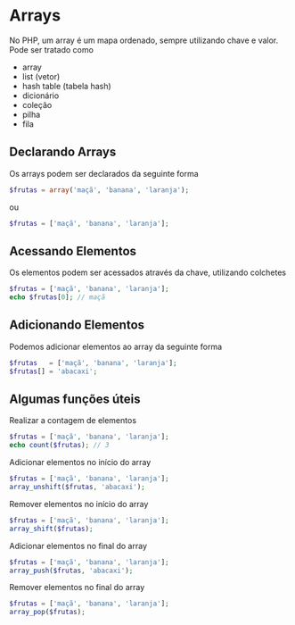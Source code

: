# Arrays

No PHP, um array é um mapa ordenado, sempre utilizando chave e valor.
Pode ser tratado como
* array
* list (vetor)
* hash table (tabela hash)
* dicionário
* coleção
* pilha
* fila

## Declarando Arrays
Os arrays podem ser declarados da seguinte forma
```php
$frutas = array('maçã', 'banana', 'laranja');
```

ou

```php
$frutas = ['maçã', 'banana', 'laranja'];
```

## Acessando Elementos
Os elementos podem ser acessados através da chave, utilizando colchetes
```php
$frutas = ['maçã', 'banana', 'laranja'];
echo $frutas[0]; // maçã
```

## Adicionando Elementos
Podemos adicionar elementos ao array da seguinte forma
```php
$frutas   = ['maçã', 'banana', 'laranja'];
$frutas[] = 'abacaxi';
```

## Algumas funções úteis

Realizar a contagem de elementos
```php
$frutas = ['maçã', 'banana', 'laranja'];
echo count($frutas); // 3
```

Adicionar elementos no início do array
```php
$frutas = ['maçã', 'banana', 'laranja'];
array_unshift($frutas, 'abacaxi');
```

Remover elementos no início do array
```php
$frutas = ['maçã', 'banana', 'laranja'];
array_shift($frutas);
```

Adicionar elementos no final do array
```php
$frutas = ['maçã', 'banana', 'laranja'];
array_push($frutas, 'abacaxi');
```

Remover elementos no final do array
```php
$frutas = ['maçã', 'banana', 'laranja'];
array_pop($frutas);
```
